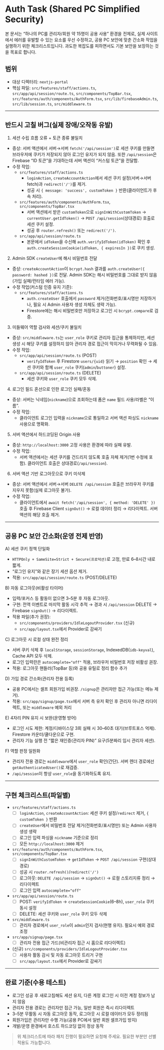 # Auth Task (Shared PC Simplified Security)

본 문서는 “하나의 PC를 관리자/회원 약 15명이 공용 사용” 환경을 전제로, 실제 사이트에서 에러를 유발할 수 있는 요소를 우선 수정하고, 공용 PC 보안에 맞춘 간소화 작업을 실행하기 위한 체크리스트입니다. 과도한 복잡도를 피하면서도 기본 보안을 보장하는 것을 목표로 합니다.

## 범위
- 대상 디렉터리: `nextjs-portal`
- 핵심 파일: `src/features/staff/actions.ts`, `src/app/api/session/route.ts`, `src/components/TopBar.tsx`, `src/features/auth/components/AuthForm.tsx`, `src/lib/firebaseAdmin.ts`, `src/lib/session.ts`, `src/middleware.ts`

---

## 반드시 고칠 버그(실제 장애/오작동 유발)

1) 세션 수립 흐름 오류 + 토큰 종류 불일치
- 증상: 서버 액션에서 서버→서버 `fetch('/api/session')`로 세션 쿠키를 만들면 브라우저에 쿠키가 저장되지 않아 로그인 유지가 되지 않음. 또한 `/api/session`은 Firebase “ID 토큰”을 기대하는데 서버 액션이 “커스텀 토큰”을 전달함.
- 수정 작업:
  - `src/features/staff/actions.ts`
    - `loginAction`, `createAccountAction`에서 세션 쿠키 설정(서버→서버 fetch)과 `redirect('/')`를 제거.
    - 성공 시 `{ message: 'success', customToken }` 반환(클라이언트가 후속 처리).
  - `src/features/auth/components/AuthForm.tsx`, `src/components/TopBar.tsx`
    - 서버 액션에서 받은 `customToken`으로 `signInWithCustomToken` → `currentUser.getIdToken()` → `POST /api/session`(상대경로) 호출로 세션 쿠키 설정.
    - 성공 후 `router.refresh()` 또는 `redirect('/')`.
  - `src/app/api/session/route.ts`
    - 본문에서 `idToken`을 수신해 `auth.verifyIdToken(idToken)` 확인 후 `auth.createSessionCookie(idToken, { expiresIn })`로 쿠키 생성.

2) Admin SDK `createUser`에 해시 비밀번호 전달
- 증상: `createAccountAction`이 `bcrypt.hash` 결과를 `auth.createUser({ password: hashed })`로 전달. Admin SDK는 해시 비밀번호를 그대로 받지 않음(가입 실패/런타임 에러 가능).
- 수정 작업(커스텀 인증 유지 기준):
  - `src/features/staff/actions.ts`
    - `auth.createUser` 호출에서 `password` 제거(전화번호/표시명만 저장하거나, 필요 시 Admin 사용자 생성 자체도 생략 가능).
    - Firestore에는 해시 비밀번호만 저장하고 로그인 시 `bcrypt.compare`로 검증.

3) 미들웨어 역할 검사와 세션/쿠키 불일치
- 증상: `src/middleware.ts`는 `user_role` 쿠키로 관리자 접근을 통제하지만, 세션 생성 시 해당 쿠키를 설정하지 않아 관리자 경로 접근이 막히거나 무력화될 수 있음.
- 수정 작업:
  - `src/app/api/session/route.ts` (POST)
    - `verifyIdToken` 후 Firestore `users/{uid}` 읽기 → `position` 확인 → 세션 쿠키와 함께 `user_role` 쿠키(`admin`/`buttoner`) 설정.
  - `src/app/api/session/route.ts` (DELETE)
    - 세션 쿠키와 `user_role` 쿠키 모두 삭제.

4) 로그인 필드 혼선으로 인한 로그인 실패/혼동
- 증상: 서버는 닉네임(`nickname`)으로 조회하는데 폼은 `name` 필드 사용/라벨은 “이름”.
- 수정 작업:
  - 클라이언트 로그인 입력을 `nickname`으로 통일하고 서버 액션 파싱도 `nickname` 사용으로 명확화.

5) 서버 액션에서 하드코딩된 Origin 사용
- 증상: `http://localhost:3000` 고정 사용은 환경에 따라 실패 유발.
- 수정 작업:
  - 서버 액션에서는 세션 쿠키를 건드리지 않도록 호출 자체 제거(1번 수정에 포함). 클라이언트 호출은 상대경로(`/api/session`).

6) 서버 액션 기반 로그아웃으로 쿠키 미삭제
- 증상: 서버 액션에서 서버→서버 `DELETE /api/session` 호출은 브라우저 쿠키를 지우지 못함(실제 로그아웃 불가).
- 수정 작업:
  - 클라이언트에서 `await fetch('/api/session', { method: 'DELETE' })` 호출 후 Firebase Client `signOut()` → 로컬 데이터 정리 → 리다이렉트. 서버 액션의 해당 호출 제거.

---

## 공용 PC 보안 간소화(운영 전제 반영)

A) 세션 쿠키 정책 단일화
- `HTTPOnly + SameSite=Strict + Secure(프로덕션)`로 고정, 만료 6–8시간 내로 짧게.
- “로그인 유지”와 같은 장기 세션 옵션 제거.
- 적용: `src/app/api/session/route.ts` (POST/DELETE)

B) 자동 로그아웃(비활성 타이머)
- 입력/포커스 등 활동이 없으면 3–5분 후 자동 로그아웃.
- 구현: 전역 이벤트로 마지막 활동 시각 추적 → 경과 시 `/api/session` DELETE → Firebase `signOut()` → 리다이렉트.
- 적용 파일(추가 권장):
  - `src/components/providers/IdleLogoutProvider.tsx` (신규)
  - `src/app/layout.tsx`에서 Provider로 감싸기

C) 로그아웃 시 로컬 상태 완전 정리
- 서버 쿠키 삭제 후 `localStorage`, `sessionStorage`, IndexedDB(`idb-keyval`), Cache API 모두 삭제.
- 로그인 입력란은 `autocomplete="off"` 적용, 브라우저 비밀번호 저장 비활성 권장.
- 적용: 로그아웃 핸들러(TopBar 등)와 공용 유틸로 정리 함수 추가

D) 가입 경로 간소화(관리자 전용 등록)
- 공용 PC에서는 셀프 회원가입 비권장. `/signup`은 관리자만 접근 가능(또는 메뉴 제거).
- 적용: `src/app/signup/page.tsx`에서 서버 측 유저 확인 후 관리자 아니면 리다이렉트, 또는 `middleware` 예외 처리

E) 4자리 PIN 유지 시 보완(운영형 방어)
- 로그인 시도 제한: 계정/디바이스당 3회 실패 시 30–60초 대기(브루트포스 억제). Firestore 카운터/쿨다운으로 구현.
- 관리자 기능 실행 전 “짧은 재인증(관리자 PIN)” 요구(5분짜리 임시 관리자 세션).

F) 역할 판정 일원화
- 관리자 전용 경로는 `middleware`에서 `user_role` 확인(간단). 서버 렌더 경로에선 `getAuthenticatedUser()`로 재검증.
- `/api/session`이 항상 `user_role`을 동기화하도록 유지.

---

## 구현 체크리스트(파일별)

- `src/features/staff/actions.ts`
  - [ ] `loginAction`, `createAccountAction`: 세션 쿠키 설정/`redirect` 제거, `{ customToken }` 반환
  - [ ] `createUser`에서 비밀번호 전달 제거(전화번호/표시명만) 또는 Admin 사용자 생성 생략
  - [ ] 로그인 입력 파싱을 `nickname` 기준으로 정리
  - [ ] 모든 `http://localhost:3000` 제거

- `src/features/auth/components/AuthForm.tsx`, `src/components/TopBar.tsx`
  - [ ] `signInWithCustomToken` → `getIdToken` → `POST /api/session` 구현(상대경로)
  - [ ] 성공 시 `router.refresh()`/`redirect('/')`
  - [ ] 로그아웃: `DELETE /api/session` → `signOut()` → 로컬 스토리지류 정리 → 리다이렉트
  - [ ] 로그인 입력 `autocomplete="off"`

- `src/app/api/session/route.ts`
  - [ ] POST: `verifyIdToken` → `createSessionCookie`(6–8h), `user_role` 쿠키 동시 설정
  - [ ] DELETE: 세션 쿠키와 `user_role` 쿠키 모두 삭제

- `src/middleware.ts`
  - [ ] 관리자 경로에서 `user_role`이 `admin`인지 검사(현행 유지). 필요시 예외 경로 조정

- `src/app/signup/page.tsx`
  - [ ] 관리자 전용 접근 가드(비관리자 접근 시 홈으로 리다이렉트)

- (신규) `src/components/providers/IdleLogoutProvider.tsx`
  - [ ] 사용자 활동 감시 및 자동 로그아웃 트리거 구현
  - [ ] `src/app/layout.tsx`에서 Provider로 감싸기

---

## 완료 기준(수용 테스트)
- 로그인 성공 후 새로고침해도 세션 유지, 다른 계정 로그인 시 이전 계정 정보가 남지 않음
- 관리자 전용 경로는 관리자만 접근 가능, 일반 회원은 즉시 리다이렉트
- 3–5분 무활동 시 자동 로그아웃 동작, 로그아웃 시 로컬 데이터가 모두 정리됨
- 회원가입은 관리자만 수행 가능(공용 PC에서 일반 회원 셀프가입 방지)
- 개발/운영 환경에서 호스트 하드코딩 없이 정상 동작

> 위 체크리스트에 따라 패치 진행이 필요하면 요청해 주세요. 필요한 부분만 선별 적용도 가능합니다.

